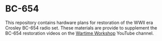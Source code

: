 # BC-654
This repository contains hardware plans for restoration of the WWII era Crosley BC-654 radio set. These materials are provide to supplement the BC-654 restoration videos on the [Wartime Workshop](wartimeworkshop.com) YouTube channel.
